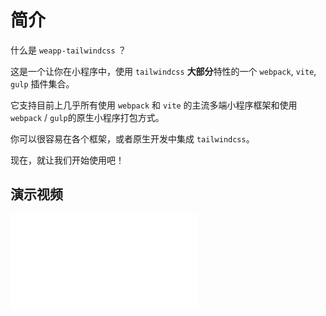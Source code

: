 # 简介

<!-- :::tip
自从 `2.3.3` 版本开始，我发布了一个额外的包叫 [`weapp-tailwindcss`](https://www.npmjs.com/package/weapp-tailwindcss),它和 [`weapp-tailwindcss-webpack-plugin`](https://www.npmjs.com/package/weapp-tailwindcss-webpack-plugin) 代码版本完全一致，且保持发布版本的同步。以后可以都去安装那个包(当然安装现在这个包也行)。为什么要这么做的原因，主要是因为 `weapp-tailwindcss-webpack-plugin` 这个名字，已经不适合现在这种，多插件并存的状态了，为了以后的发展改个名字。
::: -->

什么是 `weapp-tailwindcss` ？

这是一个让你在小程序中，使用 `tailwindcss` **大部分**特性的一个 `webpack`, `vite`, `gulp` 插件集合。

它支持目前上几乎所有使用 `webpack` 和 `vite` 的主流多端小程序框架和使用 `webpack` / `gulp`的原生小程序打包方式。

你可以很容易在各个框架，或者原生开发中集成 `tailwindcss`。

现在，就让我们开始使用吧！

## 演示视频

<iframe src="//player.bilibili.com/player.html?aid=835925684&bvid=BV1fg4y1D7xx&cid=1398844948&p=1&autoplay=0" scrolling="no" border="0" frameborder="no" framespacing="0" allowfullscreen="true"> </iframe>

